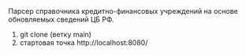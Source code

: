 Парсер справочника кредитно-финансовых учреждений на основе обновляемых сведений ЦБ РФ.

1. git clone (ветку main)
2. стартовая точка http://localhost:8080/ 
